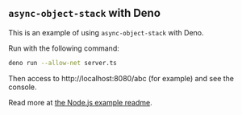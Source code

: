 ## `async-object-stack` with Deno

This is an example of using `async-object-stack` with Deno.

Run with the following command:

```sh
deno run --allow-net server.ts
```

Then access to http://localhost:8080/abc (for example) and see the console.

Read more at [the Node.js example readme](../logger/README.md).

